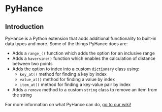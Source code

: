 # PyHance
## Introduction
PyHance is a Python extension that adds additional functionality to built-in data types and more.
Some of the things PyHance does are:
* Adds a `range_()` function which adds the option for an inclusive range
* Adds a  `haversine()` function which enables the calculation of distance between two points
* Adds the option to index into a custom `dictionary` class using:
    * `key_at()` method for finding a key by index
    * `value_at()` method for finding a value by index
    * `item_at()` method for finding a key-value pair by index
* Adds a `remove` method to a custom `string` class to remove an item from the string

For more information on what PyHance can do, [go to our wiki!](https://github.com/IzaCoder/PyHance/wiki)
